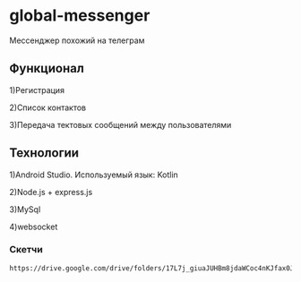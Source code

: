 # global-messenger
  Мессенджер похожий на телеграм 
## Функционал
  1)Регистрация

  2)Список контактов
  
  3)Передача тектовых сообщений между пользователями
  
## Технологии
  1)Android Studio. Используемый язык: Kotlin
  
  2)Node.js + express.js
  
  3)MySql
  
  4)websocket
  
  
  ### Скетчи
    https://drive.google.com/drive/folders/17L7j_giuaJUHBm8jdaWCoc4nKJfax0Js

